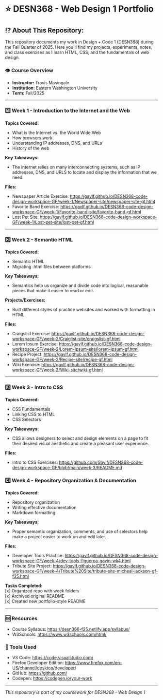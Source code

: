<h1>⭐ DESN368 - Web Design 1 Portfolio</h1>

<h2>⁉️ About This Repository:</h2>

This repository documents my work in Design + Code 1 (DESN368) during the Fall Quarter of 2025. Here you'll find my projects, experiments, notes, and class exercises as I learn HTML, CSS, and the fundamentals of web design.

<h3>👁️ Course Overview</h3>

- **Instructor:** Travis Masingale
- **Institution:** Eastern Washington University
- **Term:** Fall/2025

---

<h3>1️⃣ Week 1 - Introduction to the Internet and the Web</h3>

**Topics Covered:**
- What is the Internet vs. the World Wide Web
- How browsers work
- Understanding IP addresses, DNS, and URLs
- History of the web

**Key Takeaways:**
- The internet relies on many interconnecting systems, such as IP addresses, DNS, and URLS to locate and display the information that we need.

**Files:**
- Newspaper Article Exercise: https://gavlf.github.io/DESN368-code-design-workspace-GF/week-1/Newspaper-site/newspaper-site-gf.html
- Favorite Band Exercise: https://gavlf.github.io/DESN368-code-design-workspace-GF/week-1/Favorite-band-site/favorite-band-gf.html
- Lost Pet Site: https://gavlf.github.io/DESN368-code-design-workspace-GF/week-1/Lost-pet-site/lost-pet-gf.html
  
---

<h3>2️⃣ Week 2 - Semantic HTML</h3>

**Topics Covered:**
- Semantic HTML
- Migrating .html files between platforms

**Key Takeaways:**
- Semantics help us organize and divide code into logical, reasonable pieces that make it easier to read or edit. 

**Projects/Exercises:**
- Built different styles of practice websites and worked with formatting in HTML.

**Files:**
- Craigslist Exercise: https://gavlf.github.io/DESN368-code-design-workspace-GF/week-2/Craiglist-site/craigslist-gf.html
- Lorem Ipsum Exercise: https://gavlf.github.io/DESN368-code-design-workspace-GF/week-2/Lorem-Ipsum-site/lorem-ipsum-gf.html
- Recipe Project: https://gavlf.github.io/DESN368-code-design-workspace-GF/week-2/Recipe-site/recipe-gf.html
- Wiki Exercise: https://gavlf.github.io/DESN368-code-design-workspace-GF/week-2/Wiki-site/wiki-gf.html

---

<h3>3️⃣ Week 3 - Intro to CSS</h3>

**Topics Covered:**
- CSS Fundamentals
- Linking CSS to HTML
- CSS Selectors

**Key Takeaways:**
- CSS allows designers to select and design elements on a page to fit their desired visual aesthetic and create a pleasant user experience.

**Files:**
- Intro to CSS Exercises: https://github.com/Gavlf/DESN368-code-design-workspace-GF/blob/main/week-3/README.md

<h3>4️⃣ Week 4 - Repository Organization & Documentation</h3>

**Topics Covered:**
- Repository organization
- Writing effective documentation
- Markdown formatting

**Key Takeaways:**
- Proper semantic organization, comments, and use of selectors help make a project easier to work on and edit later.

**Files:**
- Developer Tools Practice: https://gavlf.github.io/DESN368-code-design-workspace-GF/week-4/dev-tools-figueroa-gavin-wk4.html
- Tribute Site Project: https://gavlf.github.io/DESN368-code-design-workspace-GF/week-4/Tribute%20Site/tribute-site-micheal-jackson-gf-f25.html

**Tasks Completed:**
<br>
[x] Organized repo with week folders
<br>
[x] Archived original README
<br>
[x] Created new portfolio-style README

---

<h3>🆘 Resources</h3>

- Course Syllabus: https://desn368-f25.netlify.app/syllabus/
- W3Schools: https://www.w3schools.com/html/

<h3>🔨 Tools Used</h3>

- VS Code: https://code.visualstudio.com/
- Firefox Developer Edition: https://www.firefox.com/en-US/channel/desktop/developer/
- GitHub: https://github.com/
- Codepen: https://codepen.io/your-work

---

*This repository is part of my coursework for DESN368 - Web Design 1*
